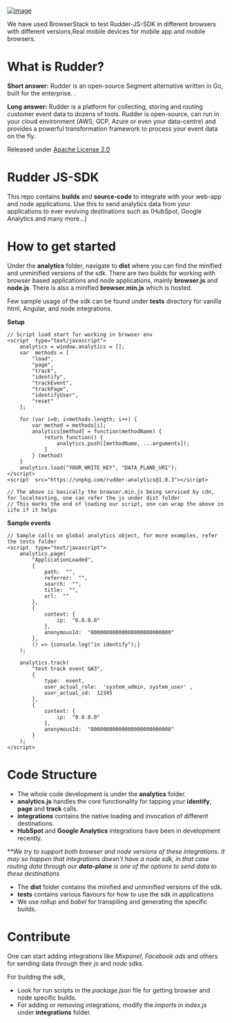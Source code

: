 <a href="https://www.browserstack.com"><img src="https://ci3.googleusercontent.com/proxy/fRtKCNzBZpi9ih7yLQjPyjk7A9PxqJSiy1dTNOrILhk96t0fWP7SRzPd4Hn5mtbbUBydy4zbFkokhaIAs_i98IYStoc64CUjt6bgJnR3J4lRKrZyT3L7N-M7sWO8eXnpWNTQr0cn6CaZ_euFxzzQ1937Zoef_Y7tJuEN_45xzBCoxzu_418PSbZIAY9XSJDQkI_gkqiGN0G9DXpjg89Hgp7Qg3A8CwK0nw6Tv7LudmtFxNmZffIeus-Av_QQZNdumU4I0mOtrSA7z-xrPtmxlGowDkVKIMkxVk_keFoSPFUUcx8ZrHf9I7YBZB1VQUQaovzwCMfckYgNc8dejLIoUx6f_zhSdOzgFNM=s0-d-e1-ft#https://attachment.freshdesk.com/inline/attachment?token=eyJ0eXAiOiJKV1QiLCJhbGciOiJIUzI1NiJ9.eyJpZCI6NDgwMTI3MDkyMjUsImRvbWFpbiI6ImJyb3dzZXJzdGFja2hlbHAuZnJlc2hkZXNrLmNvbSIsImFjY291bnRfaWQiOjExOTkzNjV9.C2upqj448UbAjOSoYmKEHiJ016DthbCU5XIEd-4jFJY" alt="image" title="image"></a>

We have used BrowserStack to test Rudder-JS-SDK in different browsers with different versions,Real mobile devices for mobile app and mobile browsers.

# What is Rudder?

**Short answer:** 
Rudder is an open-source Segment alternative written in Go, built for the enterprise. .

**Long answer:** 
Rudder is a platform for collecting, storing and routing customer event data to dozens of tools. Rudder is open-source, can run in your cloud environment (AWS, GCP, Azure or even your data-centre) and provides a powerful transformation framework to process your event data on the fly.

Released under [Apache License 2.0](https://www.apache.org/licenses/LICENSE-2.0)


# Rudder JS-SDK

This repo contains **builds** and **source-code** to integrate with your web-app and node applications. Use this to send analytics data from your applications to ever evolving destinations such as (HubSpot, Google Analytics and many more...)


# How to get started

Under the **analytics** folder, navigate to **dist** where you can find the minified and unminified versions of the sdk. There are two builds for working with browser based applications and node applications, mainly **browser.js** and **node.js**. There is also a minified **browser.min.js** which is hosted.

Few sample usage of the sdk can be found under **tests** directory for vanilla html, Angular, and node integrations.

**Setup**
```
// Script load start for working in browser env
<script  type="text/javascript">
	analytics = window.analytics = [];
	var  methods = [
		"load", 
		"page", 
		"track", 
		"identify", 
		"trackEvent", 
		"trackPage",
		"identifyUser", 
		"reset"
	];

	for (var i=0; i<methods.length; i++) {
		var method = methods[i];
		analytics[method] = function(methodName) {
			return function() {
				analytics.push([methodName, ...arguments]);
			}
		} (method)
	}
	analytics.load("YOUR_WRITE_KEY", "DATA_PLANE_URI");
</script>
<script  src="https://unpkg.com/rudder-analytics@1.0.3"></script>

// The above is basically the browser.min.js being serviced by cdn, for localtesting, one can refer the js under dist folder
// This marks the end of loading our script, one can wrap the above in iife if it helps
```
**Sample events**
```
// Sample calls on global analytics object, for more examples, refer the tests folder
<script  type="text/javascript">
	analytics.page(
		"ApplicationLoaded",
		{
			path:  "",
			referrer:  "",
			search:  "",
			title:  "",
			url:  ""
		},
		{
			context: {
				ip:  "0.0.0.0"
			},
			anonymousId:  "00000000000000000000000000"
		},
		() => {console.log("in identify");}
	);

	analytics.track(
		"test track event GA3",
		{
			type:  event,
			user_actual_role:  'system_admin, system_user' ,
			user_actual_id:  12345
		},
		{
			context: {
				ip:  "0.0.0.0"
			},
			anonymousId:  "00000000000000000000000000"
		}
	);
</script>
```


# Code Structure

- The whole code development is under the **analytics** folder.
-  **analytics.js** handles the core functionality for tapping your **identify**, **page** and **track** calls.
-  **integrations** contains the native loading and invocation of different destinations.
-  **HubSpot** and **Google Analytics** integrations have been in development recently.

***We try to support both browser and node versions of these integrations. It may so happen that integrations doesn't have a node sdk, in that case routing data through our **data-plane** is one of the options to send data to these destinations*

- The **dist** folder contains the minified and unminified versions of the sdk.
-  **tests** contains various flavours for how to use the sdk in applications
- We use *rollup* and *babel* for transpiling and generating the specific builds.


# Contribute

One can start adding integrations like *Mixpanel*, *Facebook ads* and others for sending data through their *js* and *node* sdks.

For building the sdk,
- Look for run scripts in the *package.json* file for getting browser and node specific builds.
- For adding or removing integrations, modify the *imports* in *index.js* under **integrations** folder.

